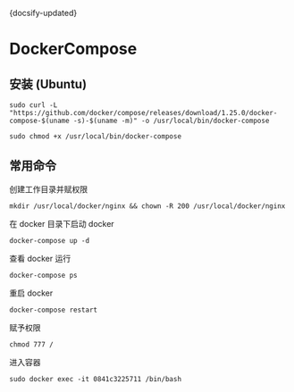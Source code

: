 {docsify-updated} 
# DockerCompose
## 安装 (Ubuntu)
```
sudo curl -L "https://github.com/docker/compose/releases/download/1.25.0/docker-compose-$(uname -s)-$(uname -m)" -o /usr/local/bin/docker-compose
```
```
sudo chmod +x /usr/local/bin/docker-compose
```
## 常用命令
创建工作目录并赋权限
```
mkdir /usr/local/docker/nginx && chown -R 200 /usr/local/docker/nginx
```

在 docker 目录下启动 docker
```
docker-compose up -d
```
查看 docker 运行
```
docker-compose ps
```
重启 docker
```
docker-compose restart
```
赋予权限
```
chmod 777 /
```
进入容器
```
sudo docker exec -it 0841c3225711 /bin/bash
```
